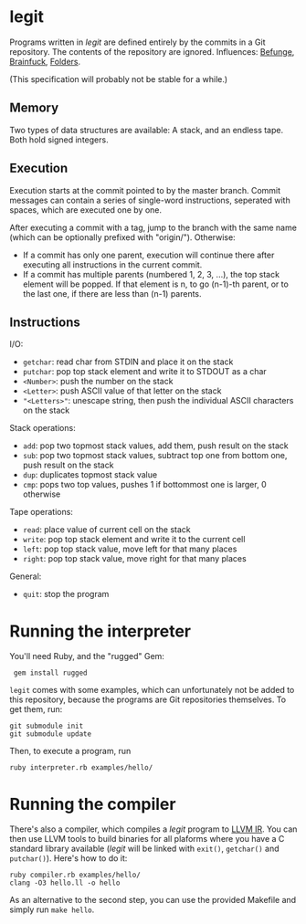 # legit

Programs written in *legit* are defined entirely by the commits in a Git repository. The contents of the repository are ignored. Influences: [Befunge](https://esolangs.org/wiki/Befunge), [Brainfuck](https://esolangs.org/wiki/Brainfuck), [Folders](https://esolangs.org/wiki/Folders).

(This specification will probably not be stable for a while.)

## Memory

Two types of data structures are available: A stack, and an endless tape. Both hold signed integers.

## Execution

Execution starts at the commit pointed to by the master branch. Commit messages can contain a series of single-word instructions, seperated with spaces, which are executed one by one.

After executing a commit with a tag, jump to the branch with the same name (which can be optionally prefixed with "origin/"). Otherwise:

- If a commit has only one parent, execution will continue there after executing all instructions in the current commit.
- If a commit has multiple parents (numbered 1, 2, 3, ...), the top stack element will be popped. If that element is n, to go (n-1)-th parent, or to the last one, if there are less than (n-1) parents.

## Instructions

I/O:

- `getchar`: read char from STDIN and place it on the stack
- `putchar`: pop top stack element and write it to STDOUT as a char
- `<Number>`: push the number on the stack
- `<Letter>`: push ASCII value of that letter on the stack
- `"<Letters>"`: unescape string, then push the individual ASCII characters on the stack

Stack operations:

- `add`: pop two topmost stack values, add them, push result on the stack
- `sub`: pop two topmost stack values, subtract top one from bottom one, push result on the stack
- `dup`: duplicates topmost stack value
- `cmp`: pops two top values, pushes 1 if bottommost one is larger, 0 otherwise

Tape operations:

- `read`: place value of current cell on the stack
- `write`: pop top stack element and write it to the current cell
- `left`: pop top stack value, move left for that many places
- `right`: pop top stack value, move right for that many places

General:

- `quit`: stop the program

# Running the interpreter

You'll need Ruby, and the "rugged" Gem:

     gem install rugged

`legit` comes with some examples, which can unfortunately not be added to this repository, because the programs are Git repositories themselves. To get them, run:

    git submodule init
    git submodule update

Then, to execute a program, run

    ruby interpreter.rb examples/hello/

# Running the compiler

There's also a compiler, which compiles a *legit* program to [LLVM IR](https://llvm.org/docs/LangRef.html). You can then use LLVM tools to build binaries for all plaforms where you have a C standard library available (*legit* will be linked with `exit()`, `getchar()` and `putchar()`). Here's how to do it:

    ruby compiler.rb examples/hello/
    clang -O3 hello.ll -o hello

As an alternative to the second step, you can use the provided Makefile and simply run `make hello`.
